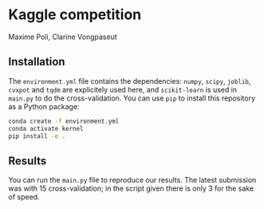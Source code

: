 # Kaggle competition

Maxime Poli, Clarine Vongpaseut

## Installation

The `environment.yml` file contains the dependencies: `numpy`, `scipy`, `joblib`, `cvxpot` and `tqdm` are explicitely used here, and `scikit-learn` is used in `main.py` to do the cross-validation.
You can use `pip` to install this repository as a Python package:

```bash
conda create -f environment.yml
conda activate kernel
pip install -e .
```

## Results

You can run the `main.py` file to reproduce our results.
The latest submission was with 15 cross-validation; in the script given there is only 3 for the sake of speed.
